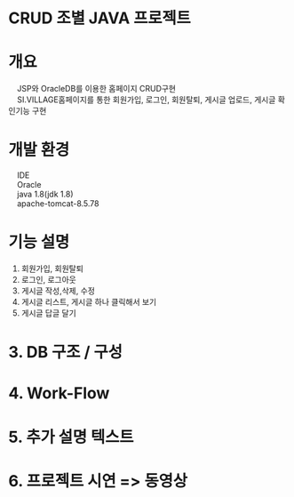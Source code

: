 
# CRUD 조별 JAVA 프로젝트
# 개요
&nbsp;&nbsp;&nbsp;  JSP와 OracleDB를 이용한 홈페이지 CRUD구현<br>
&nbsp;&nbsp;&nbsp;  SI.VILLAGE홈페이지를 통한 회원가입, 로그인, 회원탈퇴, 게시글 업로드, 게시글 확인기능 구현<br>

# 개발 환경
&nbsp;&nbsp;&nbsp;  IDE<br>
&nbsp;&nbsp;&nbsp;  Oracle<br>
&nbsp;&nbsp;&nbsp;  java 1.8(jdk 1.8)<br>
&nbsp;&nbsp;&nbsp;  apache-tomcat-8.5.78<br>
  
# 기능 설명
  1. 회원가입, 회원탈퇴
  2. 로그인, 로그아웃
  3. 게시글 작성,삭제, 수정
  4. 게시글 리스트, 게시글 하나 클릭해서 보기
  5. 게시글 답글 달기
  
# 3. DB 구조 / 구성
# 4. Work-Flow
# 5. 추가 설명 텍스트
# 6. 프로젝트 시연 => 동영상
